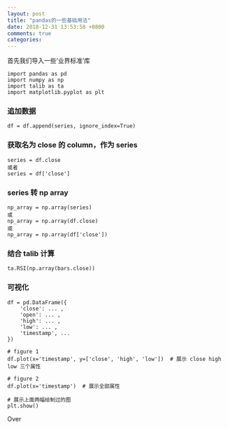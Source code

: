 ```yaml
---
layout: post
title: "pandas的一些基础用法"
date: 2018-12-31 13:53:58 +0800
comments: true
categories: 
---
```


首先我们导入一些‘业界标准’库

```
import pandas as pd
import numpy as np
import talib as ta
import matplotlib.pyplot as plt
```

### 追加数据

```
df = df.append(series, ignore_index=True)
```

### 获取名为 close 的 column，作为 series

```
series = df.close
或者
series = df['close']
```

<!--more-->

### series 转 np array

```
np_array = np.array(series)
或
np_array = np.array(df.close)
或
np_array = np.array(df['close'])
```

### 结合 talib 计算

```
ta.RSI(np.array(bars.close))
```

### 可视化

```
df = pd.DataFrame({
    'close': ... ,
    'open': ... ,
    'high': ... ,
    'low': ... ,
    'timestamp', ...
})

# figure 1
df.plot(x='timestamp', y=['close', 'high', 'low'])  # 展示 close high low 三个属性

# figure 2
df.plot(x='timestamp')  # 展示全部属性

# 展示上面两幅绘制过的图
plt.show()
```


Over




